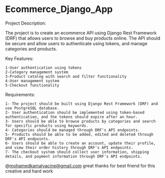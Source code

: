 # Ecommerce_Django_App
Project Description:

The project is to create an ecommerce API using Django Rest Framework (DRF) that allows users to browse and buy products online.
The API should be secure and allow users to authenticate using tokens, and manage categories and products.

Key Features:

	1-User authentication using tokens
	2-Category management system
	3-Product catalog with search and filter functionality
	4-User management system
	5-Checkout functionality
	
Requirements:

	1- The project should be built using Django Rest Framework (DRF) and use PostgreSQL database.
	2- User authentication should be implemented using token-based authentication, and the tokens should expire after an hour.
	3- Users should be able to browse products by categories and search for specific products using keywords.
	4- Categories should be managed through DRF's API endpoints.
	5- Products should be able to be added, edited and deleted through DRF's API endpoints.
	6- Users should be able to create an account, update their profile, and view their order history through DRF's API endpoints. 
	7- The checkout system should collect user information, shipping details, and payment information through DRF's API endpoints.

@mohamedkamalyacine@gmail.com
great thanks for best friend for this creative and hard work 

